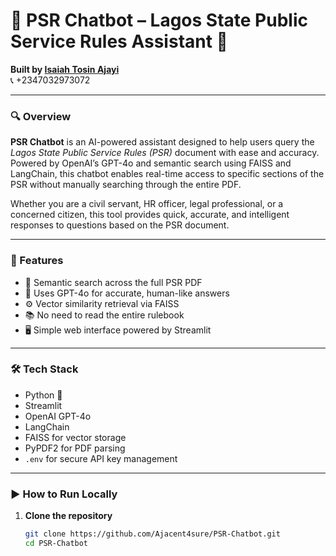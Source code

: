 # 📘 PSR Chatbot – Lagos State Public Service Rules Assistant 🤖

**Built by [Isaiah Tosin Ajayi](mailto:isaiahtosinajayi@gmail.com)**  
📞 +2347032973072

---

### 🔍 Overview

**PSR Chatbot** is an AI-powered assistant designed to help users query the *Lagos State Public Service Rules (PSR)* document with ease and accuracy. Powered by OpenAI’s GPT-4o and semantic search using FAISS and LangChain, this chatbot enables real-time access to specific sections of the PSR without manually searching through the entire PDF.

Whether you are a civil servant, HR officer, legal professional, or a concerned citizen, this tool provides quick, accurate, and intelligent responses to questions based on the PSR document.

---

### 🚀 Features

- 📄 Semantic search across the full PSR PDF  
- 🧠 Uses GPT-4o for accurate, human-like answers  
- ⚙️ Vector similarity retrieval via FAISS  
- 📚 No need to read the entire rulebook  
- 🖥️ Simple web interface powered by Streamlit

---

### 🛠️ Tech Stack

- Python 🐍  
- Streamlit  
- OpenAI GPT-4o  
- LangChain  
- FAISS for vector storage  
- PyPDF2 for PDF parsing  
- `.env` for secure API key management

---

### ▶️ How to Run Locally

1. **Clone the repository**  
   ```bash  
   git clone https://github.com/Ajacent4sure/PSR-Chatbot.git  
   cd PSR-Chatbot  
